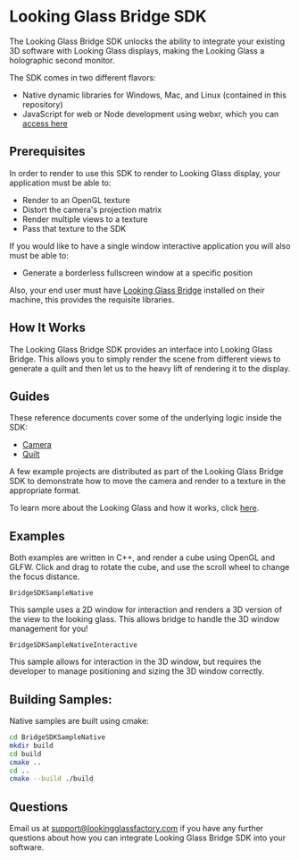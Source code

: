 # Looking Glass Bridge SDK

The Looking Glass Bridge SDK unlocks the ability to integrate your existing 3D software with Looking Glass displays, making the Looking Glass a holographic second monitor.

The SDK comes in two different flavors:

- Native dynamic libraries for Windows, Mac, and Linux (contained in this repository)
- JavaScript for web or Node development using webxr, which you can [access here](https://github.com/Looking-Glass/looking-glass-webxr)

## Prerequisites 

In order to render to use this SDK to render to Looking Glass display, your application must be able to:

- Render to an OpenGL texture
- Distort the camera's projection matrix
- Render multiple views to a texture
- Pass that texture to the SDK

If you would like to have a single window interactive application you will also must be able to:

- Generate a borderless fullscreen window at a specific position

Also, your end user must have [Looking Glass Bridge](https://lookingglassfactory.com/software/looking-glass-bridge) installed on their machine, this provides the requisite libraries.

## How It Works 

The Looking Glass Bridge SDK provides an interface into Looking Glass Bridge. This allows you to simply render the scene from different views to generate a quilt and then let us to the heavy lift of rendering it to the display.

## Guides

These reference documents cover some of the underlying logic inside the SDK:

- [Camera](https://docs.lookingglassfactory.com/keyconcepts/camera)
- [Quilt](https://docs.lookingglassfactory.com/keyconcepts/quilts)

A few example projects are distributed as part of the Looking Glass Bridge SDK to demonstrate how to move the camera and render to a texture in the appropriate format.

To learn more about the Looking Glass and how it works, click [here](https://docs.lookingglassfactory.com/keyconcepts/how-it-works). 

## Examples
Both examples are written in C++, and render a cube using OpenGL and GLFW. Click and drag to rotate the cube, and use the scroll wheel to change the focus distance.

```BridgeSDKSampleNative```

This sample uses a 2D window for interaction and renders a 3D version of the view to the looking glass. This allows bridge to handle the 3D window management for you!

```BridgeSDKSampleNativeInteractive```

This sample allows for interaction in the 3D window, but requires the developer to manage positioning and sizing the 3D window correctly.

## Building Samples:

Native samples are built using cmake:

```bash
cd BridgeSDKSampleNative
mkdir build
cd build
cmake ..
cd ..
cmake --build ./build
```

## Questions

Email us at [support@lookingglassfactory.com](mailto:support@lookingglassfactory.com) if you have any further questions about how you can integrate Looking Glass Bridge SDK into your software.
